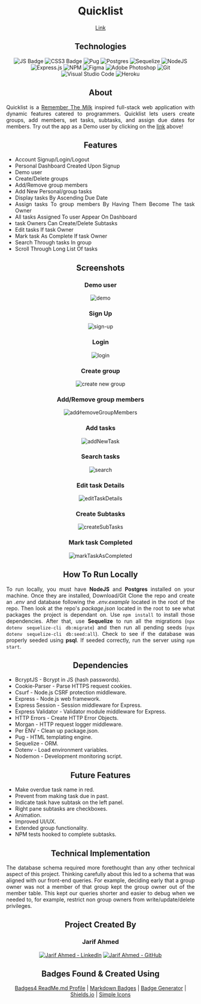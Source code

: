 <div align="center">

# Quicklist

[Link](https://quicklist.onrender.com/)

## Technologies

![JS Badge](https://img.shields.io/badge/JavaScript-F7DF1E?style=for-the-badge&logo=javascript&logoColor=black)
![CSS3 Badge](https://img.shields.io/badge/CSS3-1572B6?style=for-the-badge&logo=css3&logoColor=white)
![Pug](https://img.shields.io/badge/Pug-E3C29B?style=for-the-badge&logo=pug&logoColor=black)
![Postgres](https://img.shields.io/badge/postgres-%23316192.svg?style=for-the-badge&logo=postgresql&logoColor=white)
![Sequelize](https://img.shields.io/static/v1?label=&message=Sequelize&color=%232F406A&style=for-the-badge&logo=Sequelize&logoColor=%2303AFEF)
![NodeJS](https://img.shields.io/badge/node.js-6DA55F?style=for-the-badge&logo=node.js&logoColor=white)
![Express.js](https://img.shields.io/badge/express.js-%23404d59.svg?style=for-the-badge&logo=express&logoColor=%2361DAFB)
![NPM](https://img.shields.io/badge/npm-CB3837?style=for-the-badge&logo=npm&logoColor=white)
![Figma](https://img.shields.io/badge/Figma-F24E1E?style=for-the-badge&logo=figma&logoColor=white)
![Adobe Photoshop](https://img.shields.io/badge/Adobe%20Photoshop-31A8FF?style=for-the-badge&logo=Adobe%20Photoshop&logoColor=black)
![Git](https://img.shields.io/badge/git-%23F05033.svg?style=for-the-badge&logo=git&logoColor=white)
![Visual Studio Code](https://img.shields.io/badge/Visual%20Studio%20Code-0078d7.svg?style=for-the-badge&logo=visual-studio-code&logoColor=white)
![Heroku](https://img.shields.io/badge/heroku-%23430098.svg?style=for-the-badge&logo=heroku&logoColor=white)

</div>

<div align="center">

## About

<div>

<div align="justify">

Quicklist is a [Remember The Milk](https://www.rememberthemilk.com/) inspired full-stack web application with dynamic features catered to programmers. Quicklist lets users create groups, add members, set tasks, subtasks, and assign due dates for members. Try out the app as a Demo user by clicking on the [link](https://group-todo.herokuapp.com/) above!

<div>

<div align="center">

## Features

<div>

<div align="justify">

- Account Signup/Login/Logout
- Personal Dashboard Created Upon Signup
- Demo user
- Create/Delete groups
- Add/Remove group members
- Add New Personal/group tasks
- Display tasks By Ascending Due Date
- Assign tasks To group members By Having Them Become The task Owner
- All tasks Assigned To user Appear On Dashboard
- task Owners Can Create/Delete Subtasks
- Edit tasks If task Owner
- Mark task As Complete If task Owner
- Search Through tasks In group
- Scroll Through Long List Of tasks

<div>

<div align="center">

## Screenshots

<div>

<div align="center">

### Demo user

![demo](https://user-images.githubusercontent.com/11577850/138720984-be43bf04-c4df-484d-bd8a-d4dd87f159b3.png)

### Sign Up

![sign-up](https://user-images.githubusercontent.com/11577850/138721169-8c6443e6-cd43-4386-a2fd-12d4396572b5.png)

### Login

![login](https://user-images.githubusercontent.com/11577850/138721230-54f5a525-9729-46db-ab40-a230acecbcf5.png)

### Create group

![create new group](https://user-images.githubusercontent.com/11577850/138721293-3de5c9d5-417c-4ff0-812d-ad3beb4765cf.png)

### Add/Remove group members

![add⁄removeGroupMembers](https://user-images.githubusercontent.com/11577850/138721475-4d6f78c3-bebc-47b4-8171-9e04450e4e1f.png)

### Add tasks

![addNewTask](https://user-images.githubusercontent.com/11577850/138721510-d09c0ab1-f7b6-412b-920a-2ac9127d1a39.png)

### Search tasks

![search](https://user-images.githubusercontent.com/11577850/138721549-7233741b-b20a-44c3-9c95-51460296ed45.png)

### Edit task Details

![editTaskDetails](https://user-images.githubusercontent.com/11577850/138721596-d8c9a82d-df05-4deb-b699-9aaf35d4a238.png)

### Create Subtasks

![createSubTasks](https://user-images.githubusercontent.com/11577850/138723133-f83588ce-0f45-43b5-8d91-b7c050ccb7bb.png)

### Mark task Completed

![markTaskAsCompleted](https://user-images.githubusercontent.com/11577850/138721671-2b15ae27-7b74-445d-b9de-ba7c13781ce6.png)

<div>

<div align="center">

## How To Run Locally

<div>

<div align="justify">

To run locally, you must have **NodeJS** and **Postgres** installed on your machine. Once they are installed, Download/Git Clone the repo and create an _.env_ and database following the _.env.example_ located in the root of the repo. Then look at the repo's _package.json_ located in the root to see what packages the project is dependant on. Use `npm install` to install those dependencies. After that, use **Sequelize** to run all the migrations (`npx dotenv sequelize-cli db:migrate`) and then run all pending seeds (`npx dotenv sequelize-cli db:seed:all`). Check to see if the database was properly seeded using **psql**. If seeded correctly, run the server using `npm start`.

<div>

<div align="center">

## Dependencies

<div>

<div align="justify">

- BcryptJS - Bcrypt in JS (hash passwords).
- Cookie-Parser - Parse HTTPS request cookies.
- Csurf - Node.js CSRF protection middleware.
- Express - Node.js web framework.
- Express Session - Session middleware for Express.
- Express Validator - Validator module middleware for Express.
- HTTP Errors - Create HTTP Error Objects.
- Morgan - HTTP request logger middleware.
- Per ENV - Clean up package.json.
- Pug - HTML templating engine.
- Sequelize - ORM.
- Dotenv - Load environment variables.
- Nodemon - Development monitoring script.

<div>

<div align="center">

## Future Features

<div>

<div align="justify">

- Make overdue task name in red.
- Prevent from making task due in past.
- Indicate task have subtask on the left panel.
- Right pane subtasks are checkboxes.
- Animation.
- Improved UI/UX.
- Extended group functionality.
- NPM tests hooked to complete subtasks.

<div>

<div align="center">

## Technical Implementation

<div>

<div align="justify">

The database schema required more forethought than any other technical aspect of this project. Thinking carefully about this led to a schema that was aligned with our front-end queries. For example, deciding early that a group owner was not a member of that group kept the group owner out of the member table. This kept our queries shorter and easier to debug when we needed to, for example, restrict non group owners from write/update/delete privileges.

<div>

<div align="center">

## Project Created By

### Jarif Ahmed

[![Jarif Ahmed - LinkedIn](https://img.shields.io/static/v1?label=Jarif+Ahmed&message=LinkedIn&color=%230077B5&style=for-the-badge&logo=LinkedIn&logoColor=white)](https://www.linkedin.com/in/jarifnahmed/) [![Jarif Ahmed - GitHub](https://img.shields.io/static/v1?label=Jarif+Ahmed&message=GitHub&color=%23161B22&style=for-the-badge&logo=GitHub&logoColor=white)](https://github.com/jarifnahmed)

<div>

<div align="center">

## Badges Found & Created Using

[Badges4 ReadMe.md Profile](https://github.com/alexandresanlim/Badges4-README.md-Profile) | [Markdown Badges](https://github.com/Ileriayo/markdown-badges) | [Badge Generator](https://michaelcurrin.github.io/badge-generator/#/generic) | [Shields.io](https://shields.io/) | [Simple Icons](https://simpleicons.org/)

<div>
